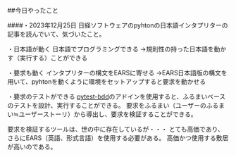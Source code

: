 ##今日やったこと

####・2023年12月25日
日経ソフトウェアのpyhtonの日本語インタプリターの記事を読んでいて、気づいたこと。

・日本語が動く
日本語でプログラミングできる
→規則性の持った日本語を動かす（実行する）ことができる

・要求も動く
インタプリターの構文をEARSに寄せる
→EARS日本語版の構文を用いて、pyhtonを動くように環境をセットアップすると要求を動かせる

・要求のテストができる
[pytest-bdd](https://pypi.org/project/pytest-bdd/)のアドインを使用すると、ふるまいベースのテストを設計、実行することができる。
要求をふるまい（ユーザーのふるまい≒ユーザーストーリ）から導出し、要求を検証することができる。

要求を検証するツールは、世の中に存在しているが・・・
とても高価であり、さらにEARS（英語、形式言語）を使用する必要がある。
高価かつ使用する敷居が高いのである。
